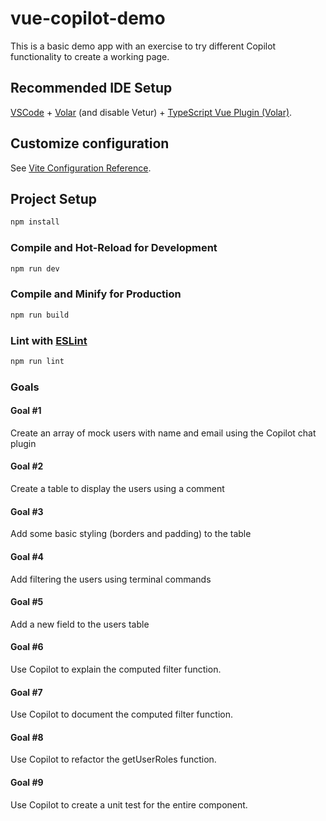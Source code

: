 # vue-copilot-demo

This is a basic demo app with an exercise to try different Copilot functionality to create a working page.

## Recommended IDE Setup

[VSCode](https://code.visualstudio.com/) + [Volar](https://marketplace.visualstudio.com/items?itemName=Vue.volar) (and disable Vetur) + [TypeScript Vue Plugin (Volar)](https://marketplace.visualstudio.com/items?itemName=Vue.vscode-typescript-vue-plugin).

## Customize configuration

See [Vite Configuration Reference](https://vitejs.dev/config/).

## Project Setup

```sh
npm install
```

### Compile and Hot-Reload for Development

```sh
npm run dev
```

### Compile and Minify for Production

```sh
npm run build
```

### Lint with [ESLint](https://eslint.org/)

```sh
npm run lint
```

### Goals

#### Goal #1

Create an array of mock users with name and email using the Copilot chat plugin

#### Goal #2

Create a table to display the users using a comment

#### Goal #3

Add some basic styling (borders and padding) to the table

#### Goal #4

Add filtering the users using terminal commands

#### Goal #5

Add a new field to the users table

#### Goal #6

Use Copilot to explain the computed filter function.

#### Goal #7

Use Copilot to document the computed filter function.

#### Goal #8

Use Copilot to refactor the getUserRoles function.

#### Goal #9

Use Copilot to create a unit test for the entire component.
